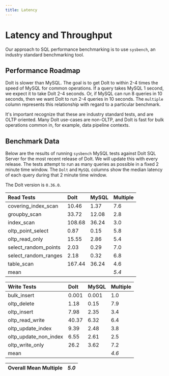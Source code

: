 ```yaml
---
title: Latency
---
```


# Latency and Throughput

Our approach to SQL performance benchmarking is to use `sysbench`, an
industry standard benchmarking tool.

## Performance Roadmap

Dolt is slower than MySQL. The goal is to get Dolt to within 2-4 times
the speed of MySQL for common operations. If a query takes MySQL 1
second, we expect it to take Dolt 2-4 seconds. Or, if MySQL can run 8
queries in 10 seconds, then we want Dolt to run 2-4 queries in 10
seconds. The `multiple` column represents this relationship with
regard to a particular benchmark.

It's important recognize that these are industry standard tests, and
are OLTP oriented. Many Dolt use-cases are non-OLTP, and Dolt is fast
for bulk operations common in, for example, data pipeline contexts.

## Benchmark Data

Below are the results of running `sysbench` MySQL tests against Dolt
SQL Server for the most recent release of Dolt. We will update this
with every release. The tests attempt to run as many queries as
possible in a fixed 2 minute time window. The `Dolt` and `MySQL`
columns show the median latency of each query during that 2 minute
time window.

The Dolt version is `0.36.0`.

| Read Tests | Dolt | MySQL | Multiple |
| :--- | :--- | :--- | :--- |
| covering\_index\_scan | 10.46 | 1.37 | 7.6 |
| groupby\_scan | 33.72 | 12.08 | 2.8 |
| index\_scan | 108.68 | 36.24 | 3.0 |
| oltp\_point\_select | 0.87 | 0.15 | 5.8 |
| oltp\_read\_only | 15.55 | 2.86 | 5.4 |
| select\_random\_points | 2.03 | 0.29 | 7.0 |
| select\_random\_ranges | 2.18 | 0.32 | 6.8 |
| table\_scan | 167.44 | 36.24 | 4.6 |
| mean |  |  | _5.4_ |

| Write Tests | Dolt | MySQL | Multiple |
| :--- | :--- | :--- | :--- |
| bulk\_insert | 0.001 | 0.001 | 1.0 |
| oltp\_delete | 1.18 | 0.15 | 7.9 |
| oltp\_insert | 7.98 | 2.35 | 3.4 |
| oltp\_read\_write | 40.37 | 6.32 | 6.4 |
| oltp\_update\_index | 9.39 | 2.48 | 3.8 |
| oltp\_update\_non\_index | 6.55 | 2.61 | 2.5 |
| oltp\_write\_only | 26.2 | 3.62 | 7.2 |
| mean |  |  | _4.6_ |

| Overall Mean Multiple | _5.0_ |
| :--- | :--- |
<br/>
